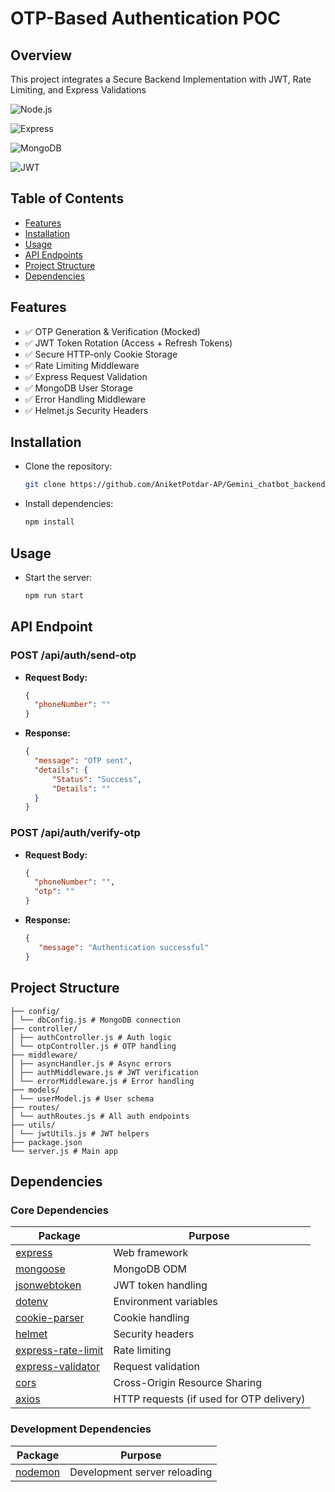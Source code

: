 # OTP-Based Authentication POC

## Overview

This project integrates a Secure Backend Implementation with JWT, Rate Limiting, and Express Validations

![Node.js](https://img.shields.io/badge/Node.js-18.x-green)

![Express](https://img.shields.io/badge/Express-5.x-blue)

![MongoDB](https://img.shields.io/badge/MongoDB-6.x-green)

![JWT](https://img.shields.io/badge/JWT-Auth-orange)

## Table of Contents
- [Features](##Features)
- [Installation](##Installation)
- [Usage](#Usage)
- [API Endpoints](##api-endpoints)
- [Project Structure](##project-structure)
- [Dependencies](##Dependencies)

## Features
- ✅ OTP Generation & Verification (Mocked)
- ✅ JWT Token Rotation (Access + Refresh Tokens)
- ✅ Secure HTTP-only Cookie Storage
- ✅ Rate Limiting Middleware
- ✅ Express Request Validation
- ✅ MongoDB User Storage
- ✅ Error Handling Middleware
- ✅ Helmet.js Security Headers


## Installation

 - Clone the repository:
   ```sh
   git clone https://github.com/AniketPotdar-AP/Gemini_chatbot_backend.git
   ```
- Install dependencies:

   ```sh
   npm install
   ```

## Usage

- Start the server:

   ```sh
   npm run start
   ```

## API Endpoint

### **POST /api/auth/send-otp**

- **Request Body:**
  ```json
  {
    "phoneNumber": ""
  }
  ```
- **Response:**
  ```json
  {
    "message": "OTP sent",
    "details": {
        "Status": "Success",
        "Details": ""
    }
  }

### **POST /api/auth/verify-otp**

- **Request Body:**
  ```json
  {
    "phoneNumber": "",
    "otp": ""
  }
  ```
- **Response:**
  ```json
  {
     "message": "Authentication successful"
  }

## Project Structure

```
├── config/
│ └── dbConfig.js # MongoDB connection
├── controller/
│ ├── authController.js # Auth logic
│ └── otpController.js # OTP handling
├── middleware/
│ ├── asyncHandler.js # Async errors
│ ├── authMiddleware.js # JWT verification
│ └── errorMiddleware.js # Error handling
├── models/
│ └── userModel.js # User schema
├── routes/
│ └── authRoutes.js # All auth endpoints
├── utils/
│ └── jwtUtils.js # JWT helpers
├── package.json
└── server.js # Main app
```

## Dependencies

### Core Dependencies
| Package | Purpose |
|---------|---------|
| [express](https://expressjs.com/) |  Web framework |
| [mongoose](https://mongoosejs.com/) | MongoDB ODM |
| [jsonwebtoken](https://github.com/auth0/node-jsonwebtoken) | JWT token handling |
| [dotenv](https://github.com/motdotla/dotenv) | Environment variables |
| [cookie-parser](https://github.com/expressjs/cookie-parser) | Cookie handling |
| [helmet](https://helmetjs.github.io/) | Security headers |
| [express-rate-limit](https://github.com/nfriedly/express-rate-limit) |  Rate limiting |
| [express-validator](https://express-validator.github.io/) | Request validation |
| [cors](https://github.com/expressjs/cors) | Cross-Origin Resource Sharing |
| [axios](https://axios-http.com/) | HTTP requests (if used for OTP delivery) |

### Development Dependencies
| Package | Purpose |
|---------|---------|
| [nodemon](https://nodemon.io/) |  Development server reloading |
